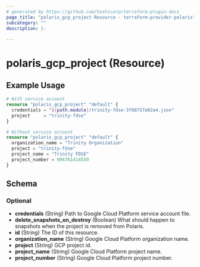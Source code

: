 ```yaml
---
# generated by https://github.com/hashicorp/terraform-plugin-docs
page_title: "polaris_gcp_project Resource - terraform-provider-polaris"
subcategory: ""
description: |-
  
---
```


# polaris_gcp_project (Resource)



## Example Usage

```terraform
# With service account
resource "polaris_gcp_project" "default" {
  credentials = "${path.module}/trinity-fdse-3f88757a02a4.json"
  project     = "trinity-fdse"
}

# Without service account
resource "polaris_gcp_project" "default" {
  organization_name = "Trinity Organization"
  project = "trinity-fdse"
  project_name = "Trinity FDSE"
  project_number = 994761414559
}
```

<!-- schema generated by tfplugindocs -->
## Schema

### Optional

- **credentials** (String) Path to Google Cloud Platform service account file.
- **delete_snapshots_on_destroy** (Boolean) What should happen to snapshots when the project is removed from Polaris.
- **id** (String) The ID of this resource.
- **organization_name** (String) Google Cloud Platform organization name.
- **project** (String) GCP project id.
- **project_name** (String) Google Cloud Platform project name.
- **project_number** (String) Google Cloud Platform project number.


